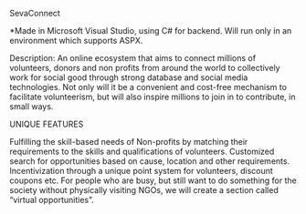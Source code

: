 SevaConnect

*Made in Microsoft Visual Studio, using C# for backend. Will run only in an environment which supports ASPX.

Description:  An online ecosystem that aims to connect millions of volunteers, donors and non profits from around the world to collectively work for social good through strong database and social media technologies. Not only will it be a convenient and cost-free mechanism to facilitate volunteerism, but will also inspire millions to join in to contribute, in small ways.

UNIQUE FEATURES

Fulfilling the skill-based needs of Non-profits by matching their requirements to the skills and qualifications of volunteers.
Customized search for opportunities based on cause, location and other requirements.
Incentivization through a unique point system for volunteers, discount coupons etc.
For people who are busy, but still want to do something for the society without physically visiting NGOs, we will create a section called “virtual opportunities”.
